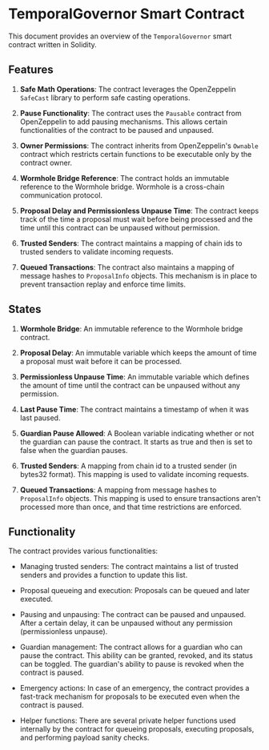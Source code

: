 # TemporalGovernor Smart Contract

This document provides an overview of the `TemporalGovernor` smart contract written in Solidity.

## Features

1. **Safe Math Operations**: The contract leverages the OpenZeppelin `SafeCast` library to perform safe casting operations.

2. **Pause Functionality**: The contract uses the `Pausable` contract from OpenZeppelin to add pausing mechanisms. This allows certain functionalities of the contract to be paused and unpaused.

3. **Owner Permissions**: The contract inherits from OpenZeppelin's `Ownable` contract which restricts certain functions to be executable only by the contract owner.

4. **Wormhole Bridge Reference**: The contract holds an immutable reference to the Wormhole bridge. Wormhole is a cross-chain communication protocol.

5. **Proposal Delay and Permissionless Unpause Time**: The contract keeps track of the time a proposal must wait before being processed and the time until this contract can be unpaused without permission.

6. **Trusted Senders**: The contract maintains a mapping of chain ids to trusted senders to validate incoming requests.

7. **Queued Transactions**: The contract also maintains a mapping of message hashes to `ProposalInfo` objects. This mechanism is in place to prevent transaction replay and enforce time limits.

## States

1. **Wormhole Bridge**: An immutable reference to the Wormhole bridge contract. 

2. **Proposal Delay**: An immutable variable which keeps the amount of time a proposal must wait before it can be processed.

3. **Permissionless Unpause Time**: An immutable variable which defines the amount of time until the contract can be unpaused without any permission.

4. **Last Pause Time**: The contract maintains a timestamp of when it was last paused.

5. **Guardian Pause Allowed**: A Boolean variable indicating whether or not the guardian can pause the contract. It starts as true and then is set to false when the guardian pauses.

6. **Trusted Senders**: A mapping from chain id to a trusted sender (in bytes32 format). This mapping is used to validate incoming requests.

7. **Queued Transactions**: A mapping from message hashes to `ProposalInfo` objects. This mapping is used to ensure transactions aren't processed more than once, and that time restrictions are enforced.

## Functionality

The contract provides various functionalities:

- Managing trusted senders: The contract maintains a list of trusted senders and provides a function to update this list.

- Proposal queueing and execution: Proposals can be queued and later executed.

- Pausing and unpausing: The contract can be paused and unpaused. After a certain delay, it can be unpaused without any permission (permissionless unpause).

- Guardian management: The contract allows for a guardian who can pause the contract. This ability can be granted, revoked, and its status can be toggled. The guardian's ability to pause is revoked when the contract is paused.

- Emergency actions: In case of an emergency, the contract provides a fast-track mechanism for proposals to be executed even when the contract is paused.

- Helper functions: There are several private helper functions used internally by the contract for queueing proposals, executing proposals, and performing payload sanity checks.
